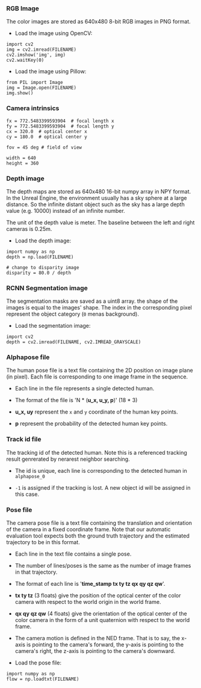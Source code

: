 ### RGB Image

The color images are stored as 640x480 8-bit RGB images in PNG format.

* Load the image using OpenCV: 
```
import cv2
img = cv2.imread(FILENAME)
cv2.imshow('img', img)
cv2.waitKey(0)
```

* Load the image using Pillow:
```
from PIL import Image
img = Image.open(FILENAME)
img.show()
```

### Camera intrinsics 
```
fx = 772.5483399593904  # focal length x
fy = 772.5483399593904  # focal length y
cx = 320.0  # optical center x
cy = 180.0  # optical center y

fov = 45 deg # field of view

width = 640
height = 360
```

### Depth image

The depth maps are stored as 640x480 16-bit numpy array in NPY format. In the Unreal Engine, the environment usually has a sky sphere at a large distance. So the infinite distant object such as the sky has a large depth value (e.g. 10000) instead of an infinite number. 

The unit of the depth value is meter. The baseline between the left and right cameras is 0.25m. 

* Load the depth image:
```
import numpy as np
depth = np.load(FILENAME)

# change to disparity image
disparity = 80.0 / depth
```

### RCNN Segmentation image

The segmentation masks are saved as a uint8 array. the shape of the images is equal to the images' shape. The index in the corresponding pixel represent the object category (`0` menas background).

* Load the segmentation image:
```
import cv2
depth = cv2.imread(FILENAME, cv2.IMREAD_GRAYSCALE)
```

### Alphapose file

The human pose file is a text file containing the 2D position on image plane (in pixel). Each file is corresponding to one image frame in the sequence.

* Each line in the file represents a single detected human.

* The format of the file is 'N * (**u_x, u_y, p**)' (18 * 3)

* **u_x, uy** represent the `x` and `y` coordinate of the human key points.

* **p** represent the probability of the detected human key points.

### Track id file

The tracking id of the detected human. Note this is a referenced tracking result genrerated by nerarest neighbor searching.

* The id is unique, each line is corresponding to the detected human in `alphapose_0`

* `-1` is assigned if the tracking is lost. A new object id will be assigned in this case.

### Pose file
The camera pose file is a text file containing the translation and orientation of the camera in a fixed coordinate frame. Note that our automatic evaluation tool expects both the ground truth trajectory and the estimated trajectory to be in this format. 

* Each line in the text file contains a single pose.

* The number of lines/poses is the same as the number of image frames in that trajectory. 

* The format of each line is '**time_stamp tx ty tz qx qy qz qw**'. 

* **tx ty tz** (3 floats) give the position of the optical center of the color camera with respect to the world origin in the world frame.

* **qx qy qz qw** (4 floats) give the orientation of the optical center of the color camera in the form of a unit quaternion with respect to the world frame. 

* The camera motion is defined in the NED frame. That is to say, the x-axis is pointing to the camera's forward, the y-axis is pointing to the camera's right, the z-axis is pointing to the camera's downward. 

* Load the pose file:
```
import numpy as np
flow = np.loadtxt(FILENAME)
```
